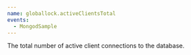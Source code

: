 ```yaml
---
name: globallock.activeClientsTotal
events:
  - MongodSample
---
```


The total number of active client connections to the database.